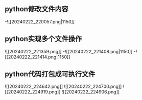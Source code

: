 ## python修改文件内容
-![[20240222_220057.png|1150]]
## python实现多个文件操作
![[20240222_221359.png]]
-![[20240222_221408.png|1150]]
-![[20240222_221414.png|1150]]
## python代码打包成可执行文件
![[20240222_224642.png]]
![[20240222_224700.png]]
![[20240222_224919.png]]
![[20240222_224906.png]]

